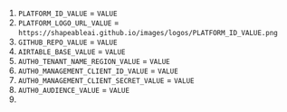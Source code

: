 
  1. `PLATFORM_ID_VALUE` = `VALUE`
  2. `PLATFORM_LOGO_URL_VALUE` = `https://shapeableai.github.io/images/logos/PLATFORM_ID_VALUE.png`
  3. `GITHUB_REPO_VALUE` = `VALUE`
  4. `AIRTABLE_BASE_VALUE` = `VALUE`
  5. `AUTH0_TENANT_NAME_REGION_VALUE` = `VALUE`
  6. `AUTH0_MANAGEMENT_CLIENT_ID_VALUE` = `VALUE`
  7. `AUTH0_MANAGEMENT_CLIENT_SECRET_VALUE` = `VALUE`
  8. `AUTH0_AUDIENCE_VALUE` = `VALUE`
  9. 